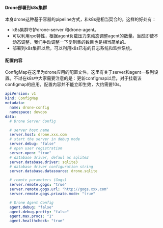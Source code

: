 #### Drone部署到k8s集群

本身drone这种基于容器的pipeline方式，和k8s是相当契合的。这样的好处有：
* k8s集群守护drone-server 和drone-agent。
* 可以利用rpc特性，根据agent负载压力来动态调整agent的数量。当然即使不动态调整，我们手动调整一下复制集的数目也是相当简单的。
* 部署到k8s集群以后，可以利用k8s已有的日志系统和监控系统。


#### 配置内容

ConfigMap在这里为drone应用的配置文件。这里有关于server和agent一系列设置。不过在k8s中大家需要注意的是：更新configmap以后，对于挂载该configmap的应用，配置内容并不能立即生效，大约需要10s。
```yml
apiVersion: v1
kind: ConfigMap
metadata:
  name: drone-config
  namespace: devops
data:
  # Drone Server Config

  # server host name
  server.host: drone.xxx.com
  # start the server in debug mode
  server.debug: "false"
  # open user registration
  server.open: "true"
  # database driver, defaul as sqlite3
  server.database.driver: sqlite3
  # database driver configuration string
  server.database.datasource: drone.sqlite

  # remote parameters (Gogs)
  server.remote.gogs: "true"
  server.remote.gogs.url: "http://gogs.xxx.com"
  server.remote.gogs.private.mode: "true"

  # Drone Agent Config 
  agent.debug: "false"
  agent.debug.pretty: "false"
  agent.max.procs: "1"
  agent.healthcheck: "true"

```
